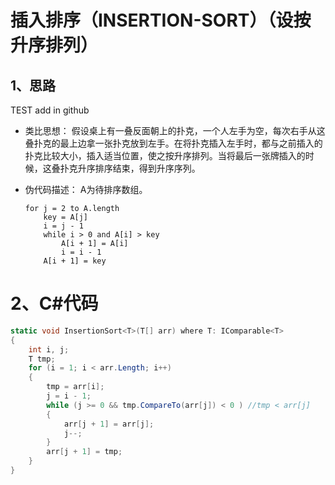 # 插入排序（INSERTION-SORT）（设按升序排列）
## 1、思路
TEST add in github
 - 类比思想：
    假设桌上有一叠反面朝上的扑克，一个人左手为空，每次右手从这叠扑克的最上边拿一张扑克放到左手。在将扑克插入左手时，都与之前插入的扑克比较大小，插入适当位置，使之按升序排列。当将最后一张牌插入的时候，这叠扑克升序排序结束，得到升序序列。
    
 - 伪代码描述：
    A为待排序数组。

    ```
    for j = 2 to A.length
        key = A[j]
        i = j - 1
        while i > 0 and A[i] > key
            A[i + 1] = A[i]
            i = i - 1
        A[i + 1] = key
    ```
# 2、C#代码

``` cs
static void InsertionSort<T>(T[] arr) where T: IComparable<T>
{
    int i, j;
    T tmp;
    for (i = 1; i < arr.Length; i++)
    {
        tmp = arr[i];
        j = i - 1;
        while (j >= 0 && tmp.CompareTo(arr[j]) < 0 ) //tmp < arr[j]
        {
            arr[j + 1] = arr[j];
            j--;
        }
        arr[j + 1] = tmp;
    }
}
```
